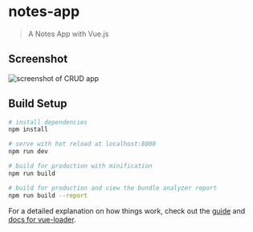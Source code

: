 # notes-app

> A Notes App with Vue.js

## Screenshot
![screenshot of CRUD app](https://user-images.githubusercontent.com/40008667/61998779-e2dace80-b07a-11e9-9a32-f82ccb4bcef9.PNG)

## Build Setup

``` bash
# install dependencies
npm install

# serve with hot reload at localhost:8080
npm run dev

# build for production with minification
npm run build

# build for production and view the bundle analyzer report
npm run build --report
```

For a detailed explanation on how things work, check out the [guide](http://vuejs-templates.github.io/webpack/) and [docs for vue-loader](http://vuejs.github.io/vue-loader).
